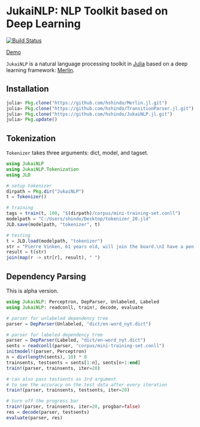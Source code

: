 # JukaiNLP: NLP Toolkit based on Deep Learning

[![Build Status](https://travis-ci.org/hshindo/JukaiNLP.jl.svg?branch=master)](https://travis-ci.org/hshindo/JukaiNLP.jl)
<!-- [![Build status](https://ci.appveyor.com/api/projects/status/github/hshindo/JukaiNLP.jl?branch=master)](https://ci.appveyor.com/project/hshindo/jukaiNLP-jl/branch/master) -->

[Demo](http://158.199.141.203/)

`JukaiNLP` is a natural language processing toolkit in [Julia](http://julialang.org/) based on a deep learning framework: [Merlin](https://github.com/hshindo/Merlin.jl).

## Installation
```julia
julia> Pkg.clone("https://github.com/hshindo/Merlin.jl.git")
julia> Pkg.clone("https://github.com/hshindo/TransitionParser.jl.git")
julia> Pkg.clone("https://github.com/hshindo/JukaiNLP.jl.git")
julia> Pkg.update()
```

## Tokenization
`Tokenizer` takes three arguments: dict, model, and tagset.

```julia
using JukaiNLP
using JukaiNLP.Tokenization
using JLD

# setup tokenizer
dirpath = Pkg.dir("JukaiNLP")
t = Tokenizer()

# training
tags = train(t, 100, "$(dirpath)/corpus/mini-training-set.conll")
modelpath = "C:/Users/shindo/Desktop/tokenizer_20.jld"
JLD.save(modelpath, "tokenizer", t)

# testing
t = JLD.load(modelpath, "tokenizer")
str = "Pierre Vinken, 61 years old, will join the board.\nI have a pen.\n"
result = t(str)
join(map(r -> str[r], result), " ")
```

## Dependency Parsing
This is alpha version.
```julia
using JukaiNLP: Perceptron, DepParser, Unlabeled, Labeled
using JukaiNLP: readconll, train!, decode, evaluate

# parser for unlabeled dependency tree
parser = DepParser(Unlabeled, "dict/en-word_nyt.dict")

# parser for labeled dependency tree
parser = DepParser(Labeled, "dict/en-word_nyt.dict")
sents = readconll(parser, "corpus/mini-training-set.conll")
initmodel!(parser, Perceptron)
n = div(length(sents), 10) * 8
trainsents, testsents = sents[1:n], sents[n+1:end]
train!(parser, trainsents, iter=20)

# can also pass testsents as 3rd argument
# to see the accuracy on the test data after every iteration
train!(parser, trainsents, testsents, iter=20)

# turn off the progress bar
train!(parser, trainsents, iter=20, progbar=false)
res = decode(parser, testsents)
evaluate(parser, res)
```
